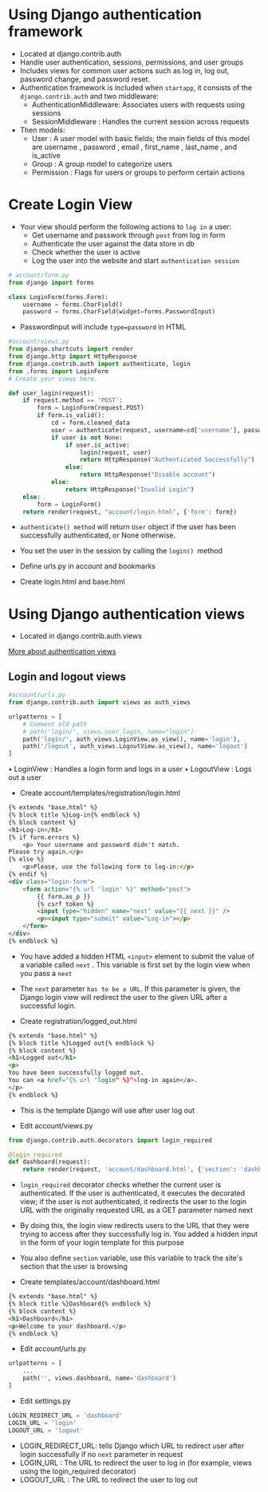 # Using Django authentication framework
- Located at django.contrib.auth
- Handle user authentication, sessions, permissions, and user groups
- Includes views for common user actions such as log in, log out, password change, and password reset.
- Authentication framework is included when `startapp`, it consists of the `django.contrib.auth` and two middleware:
    - AuthenticationMiddleware: Associates users with requests using sessions
    - SessionMiddleware : Handles the current session across requests
- Then models:
    - User : A user model with basic fields; the main fields of this model are username , password , email , first_name , last_name , and is_active
    - Group : A group model to categorize users
    - Permission : Flags for users or groups to perform certain actions
# Create Login View
- Your view should perform the following actions to `log in` a user:
    - Get username and passwork through `post` from log in form
    - Authenticate the user against the data store in db
    - Check whether the user is active
    - Log the user into the website and start `authentication session`
```python
# account/form.py
from django import forms

class LoginForm(forms.Form):
    username = forms.CharField()
    password = forms.CharField(widget=forms.PasswordInput)
```
- PasswordInput will include `type=password` in HTML

```python
#account/views.py
from django.shortcuts import render
from django.http import HttpResponse
from django.contrib.auth import authenticate, login
from .forms import LoginForm
# Create your views here.

def user_login(request):
    if request.method == 'POST':
        form = LoginForm(request.POST)
        if form.is_valid():
            cd = form.cleaned_data
            user = authenticate(request, username=cd['username'], password=cd['password'])
            if user is not None:
                if user.is_active:
                    login(request, user)
                    return HttpResponse("Authenticated Successfully")
                else:
                    return HttpResponse("Disable account")
            else:
                return HttpResponse("Invalid Login")
    else:
        form = LoginForm()
    return render(request, "account/login.html", {'form': form})                
```
- `authenticate() method` will return `User` object if the user has been successfully authenticated, or None otherwise.
- You set the user in the session by calling the `login() `method    

- Define urls.py in account and bookmarks

- Create login.html and base.html

# Using Django authentication views
- Located in django.contrib.auth.views

[More about authentication views](https://docs.djangoproject.com/en/3.0/topics/auth/default/#all-authentication-views)

## Login and logout views
```python
#account/urls.py
from django.contrib.auth import views as auth_views

urlpatterns = [
    # Comment old path
    # path('login/', views.user_login, name="login")
    path('login/', auth_views.LoginView.as_view(), name='login'),
    path('/logout', auth_views.LogoutView.as_view(), name='logout')
]
```
• LoginView : Handles a login form and logs in a user
• LogoutView : Logs out a user

- Create account/templates/registration/login.html
```html
{% extends "base.html" %}
{% block title %}Log-in{% endblock %}
{% block content %}
<h1>Log-in</h1>
{% if form.errors %}
    <p> Your username and password didn't match.
Please try again.</p>
{% else %}
    <p>Please, use the following form to log-in:</p>
{% endif %}
<div class="login-form">
    <form action="{% url 'login' %}" method="post">
        {{ form.as_p }}
        {% csrf_token %}
        <input type="hidden" name="next" value="{{ next }}" />
        <p><input type="submit" value="Log-in"></p>
    </form>
</div>
{% endblock %}
```
- You have added a hidden HTML `<input>` element to submit the value of a variable called `next` . This variable is first set by the login view when you pass a `next`
- The `next` parameter `has to be a URL`. If this parameter is given, the Django login view will redirect the user to the given URL after a successful login.

- Create registration/logged_out.html
```html
{% extends "base.html" %}
{% block title %}Logged out{% endblock %}
{% block content %}
<h1>Logged out</h1>
<p>
You have been successfully logged out.
You can <a href="{% url "login" %}">log-in again</a>.
</p>
{% endblock %}
```
- This is the template Django will use after user log out

- Edit account/views.py
```python
from django.contrib.auth.decorators import login_required

@login_required
def dashboard(request):
    return render(request, 'account/dashboard.html', {'section': 'dashboard'})
```

- `login_required` decorator checks whether the current user is authenticated. If the user is authenticated, it executes the decorated view; if the user is not authenticated, it redirects the user to the login URL with the originally requested URL as a GET parameter named next
- By doing this, the login view redirects users to the URL that they were trying to access after they successfully log in. You added a hidden input in the form of your login template for this purpose
- You also define `section` variable, use this variable to track the site's section that the user is browsing

- Create templates/account/dashboard.html
```html
{% extends "base.html" %}
{% block title %}Dashboard{% endblock %}
{% block content %}
<h1>Dashboard</h1>
<p>Welcome to your dashboard.</p>
{% endblock %}
```

- Edit account/urls.py
```python
urlpatterns = [
    ...
    path('', views.dashboard, name='dashboard')
]
```

- Edit settings.py
```python
LOGIN_REDIRECT_URL = 'dashboard'
LOGIN_URL = 'login'
LOGOUT_URL = 'logout'
```
- LOGIN_REDIRECT_URL: tells Django which URL to redirect user after login successfully if no `next` parameter in request
- LOGIN_URL : The URL to redirect the user to log in (for example, views using the login_required decorator) 
- LOGOUT_URL : The URL to redirect the user to log out